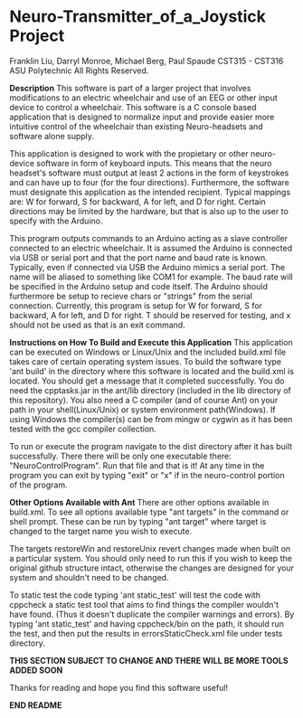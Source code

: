 Neuro-Transmitter_of_a_Joystick Project
=======================================
Franklin Liu, Darryl Monroe, Michael Berg, Paul Spaude
CST315 - CST316  ASU Polytechnic All Rights Reserved. 

**Description**
This software is part of a larger project that involves
modifications to an electric wheelchair and use of an 
EEG or other input device to control a wheelchair. 
This software is a C console based application that is
designed to normalize input and provide easier more intuitive 
control of the wheelchair than existing Neuro-headsets and 
software alone supply.

This application is designed to work with the propietary or other 
neuro-device software in form of keyboard inputs. 
This means that the neuro headset's software must output at least 2 
actions in the form of keystrokes and can have up to four 
(for the four directions). Furthermore, the software must designate 
this application as the intended recipient. Typical mappings are: 
W for forward, S for backward, A for left, and D for right.
Certain directions may be limited by the hardware, but that is also up to the 
user to specify with the Arduino. 

This program outputs commands to an Arduino acting as a slave controller 
connected to an electric wheelchair. It is assumed the Arduino is connected 
via USB or serial port and that the port name and baud rate is known. 
Typically, even if connected via USB the Arduino mimics a serial port. 
The name will be aliased to something like COM1 for example. The baud rate
will be specified in the Arduino setup and code itself. The Arduino should
furthermore be setup to recieve chars or "strings" from the serial connection.
Currently, this program is setup for W for forward, S for backward, A for left, 
and D for right. T should be reserved for testing, and x should not be used as that 
is an exit command. 

**Instructions on How To Build and Execute this Application**
This application can be executed on Windows or Linux/Unix and the included build.xml file takes care
of certain operating system issues. To build the software type 'ant build' in the directory 
where this software is located and the build.xml is located. You should get a message
that it completed successfully. You do need the cpptasks.jar in the ant/lib directory (included in
the lib directory of this repository). You also need a C compiler (and of course Ant) on your path 
in your shell(Linux/Unix) or system environment path(Windows). If using Windows
the compiler(s) can be from mingw or cygwin as it has been tested with the gcc compiler collection. 

To run or execute the program navigate to the dist directory after it has built successfully. There there will
be only one executable there: "NeuroControlProgram". Run that file and that is it! At any time in the program you
can exit by typing "exit" or "x" if in the neuro-control portion of the program.

**Other Options Available with Ant**
There are other options available in build.xml. To see all options available type "ant targets"
in the command or shell prompt. These can be run by typing "ant target" where target is changed
to the target name you wish to execute.

The targets restoreWin and restoreUnix revert changes made when built on a particular system. 
You should only need to run this if you wish to keep the original github structure intact, 
otherwise the changes are designed for your system and shouldn't need to be changed. 

To static test the code typing 'ant static_test' will test the code with cppcheck a static test tool that 
aims to find things the compiler wouldn't have found. (Thus it doesn't duplicate the compiler warnings and errors). 
By typing 'ant static_test' and having cppcheck/bin on the path, it should run the test, and then put the results 
in errorsStaticCheck.xml file under tests directory. 

**THIS SECTION SUBJECT TO CHANGE AND THERE WILL BE MORE TOOLS ADDED SOON**

Thanks for reading and hope you find this software useful! 

**END README**